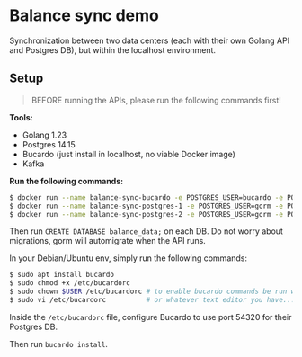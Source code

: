 # Balance sync demo

Synchronization between two data centers (each with their own Golang API and Postgres DB), but within the localhost environment.

## Setup

> BEFORE running the APIs, please run the following commands first!

**Tools:**

- Golang 1.23
- Postgres 14.15
- Bucardo (just install in localhost, no viable Docker image)
- Kafka

**Run the following commands:**

```sh
$ docker run --name balance-sync-bucardo -e POSTGRES_USER=bucardo -e POSTGRES_PASSWORD=bucardo -p 54320:5432 -d postgres:14.15
$ docker run --name balance-sync-postgres-1 -e POSTGRES_USER=gorm -e POSTGRES_PASSWORD=gorm -p 54321:5432 -d postgres:14.15
$ docker run --name balance-sync-postgres-2 -e POSTGRES_USER=gorm -e POSTGRES_PASSWORD=gorm -p 54322:5432 -d postgres:14.15
```

Then run `CREATE DATABASE balance_data;` on each DB. Do not worry about migrations, gorm will automigrate when the API runs.

In your Debian/Ubuntu env, simply run the following commands: 

```sh
$ sudo apt install bucardo
$ sudo chmod +x /etc/bucardorc
$ sudo chown $USER /etc/bucardorc # to enable bucardo commands be run without `sudo`, hehe...
$ sudo vi /etc/bucardorc          # or whatever text editor you have...
```

Inside the `/etc/bucardorc` file, configure Bucardo to use port 54320 for their Postgres DB.

Then run `bucardo install`.
